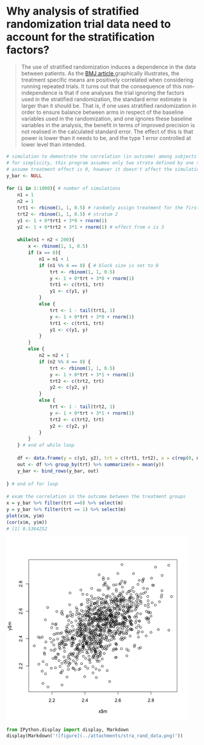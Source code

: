 # Why analysis of stratified randomization trial data need to account for the stratification factors?

> The use of stratified randomization induces a dependence in the data between patients. As the [BMJ article ](http://www.bmj.com/content/345/bmj.e5840)graphically illustrates, the treatment specific means are positively correlated when considering running repeated trials. It turns out that the consequence of this non-independence is that if one analyses the trial ignoring the factors used in the stratified randomization, the standard error estimate is larger than it should be. That is, if one uses stratified randomization in order to ensure balance between arms in respect of the baseline variables used in the randomization, and one ignores these baseline variables in the analysis, the benefit in terms of improved precision is not realised in the calculated standard error. The effect of this is that power is lower than it needs to be, and the type 1 error controlled at lower level than intended.

```R
# simulation to demontrate the correlation (in outcome) among subjects from stratified randomization
# for simplicity, this program assumes only two strata defined by one stratification variable; the block size is set to be 4
# assume treatment effect is 0, however it doesn't affect the simulation result
y_bar <- NULL

for (i in 1:1000){ # number of simulations
	n1 = 1
	n2 = 1
	trt1 <- rbinom(1, 1, 0.5) # randomly assign treatment for the first patient in each stratum
	trt2 <- rbinom(1, 1, 0.5) # stratum 2
	y1 <- 1 + 0*trt1 + 3*0 + rnorm(1)
	y2 <- 1 + 0*trt2 + 3*1 + rnorm(1) # effect from x is 3

	while(n1 + n2 < 200){
		x <- rbinom(1, 1, 0.5)
		if (x == 0){
			n1 = n1 + 1
			if (n1 %% 4 == 0) { # block size is set to 8
				trt <- rbinom(1, 1, 0.5)
				y <- 1 + 0*trt + 3*0 + rnorm(1)
				trt1 <- c(trt1, trt)
				y1 <- c(y1, y)
			}
			else {
				trt <- 1 - tail(trt1, 1)
				y <- 1 + 0*trt + 3*0 + rnorm(1)
				trt1 <- c(trt1, trt)
				y1 <- c(y1, y)
			}
		}
		else {
			n2 = n2 + 1
			if (n2 %% 4 == 0) {
				trt <- rbinom(1, 1, 0.5)
				y <- 1 + 0*trt + 3*1 + rnorm(1)
				trt2 <- c(trt2, trt)
				y2 <- c(y2, y)				
			}
			else {
				trt <- 1 - tail(trt2, 1)
				y <- 1 + 0*trt + 3*1 + rnorm(1)
				trt2 <- c(trt2, trt)
				y2 <- c(y2, y)
			}
		}
	} # end of while loop

	df <- data.frame(y = c(y1, y2), trt = c(trt1, trt2), x = c(rep(0, n1), rep(1, n2)))
	out <- df %>% group_by(trt) %>% summarize(m = mean(y))
	y_bar <- bind_rows(y_bar, out)

} # end of for loop

# exam the correlation in the outcome between the treatment groups 
x = y_bar %>% filter(trt ==0) %>% select(m)
y = y_bar %>% filter(trt == 1) %>% select(m)
plot(x$m, y$m)
(cor(x$m, y$m))
# [1] 0.5364252
```

![figure](../attachments/stra_rand_data.png)

```python
from IPython.display import display, Markdown
display(Markdown('![figure](../attachments/stra_rand_data.png)'))
```